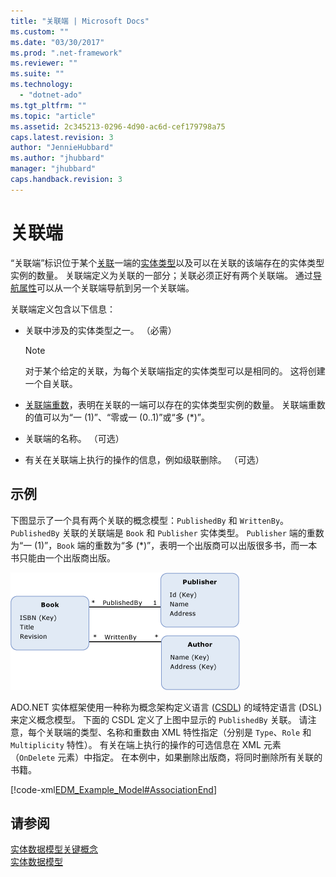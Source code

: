 ```yaml
---
title: "关联端 | Microsoft Docs"
ms.custom: ""
ms.date: "03/30/2017"
ms.prod: ".net-framework"
ms.reviewer: ""
ms.suite: ""
ms.technology: 
  - "dotnet-ado"
ms.tgt_pltfrm: ""
ms.topic: "article"
ms.assetid: 2c345213-0296-4d90-ac6d-cef179798a75
caps.latest.revision: 3
author: "JennieHubbard"
ms.author: "jhubbard"
manager: "jhubbard"
caps.handback.revision: 3
---
```

# 关联端
“关联端”标识位于某个[关联](../../../../docs/framework/data/adonet/association-type.md)一端的[实体类型](../../../../docs/framework/data/adonet/entity-type.md)以及可以在关联的该端存在的实体类型实例的数量。  关联端定义为关联的一部分；关联必须正好有两个关联端。  通过[导航属性](../../../../docs/framework/data/adonet/navigation-property.md)可以从一个关联端导航到另一个关联端。  
  
 关联端定义包含以下信息：  
  
-   关联中涉及的实体类型之一。  （必需）  
  
    > [!NOTE]
    >  对于某个给定的关联，为每个关联端指定的实体类型可以是相同的。  这将创建一个自关联。  
  
-   [关联端重数](../../../../docs/framework/data/adonet/association-end-multiplicity.md)，表明在关联的一端可以存在的实体类型实例的数量。  关联端重数的值可以为“一 \(1\)”、“零或一 \(0..1\)”或“多 \(\*\)”。  
  
-   关联端的名称。  （可选）  
  
-   有关在关联端上执行的操作的信息，例如级联删除。  （可选）  
  
## 示例  
 下图显示了一个具有两个关联的概念模型：`PublishedBy` 和 `WrittenBy`。  `PublishedBy` 关联的关联端是 `Book` 和 `Publisher` 实体类型。  `Publisher` 端的重数为“一 \(1\)”，`Book` 端的重数为“多 \(\*\)”，表明一个出版商可以出版很多书，而一本书只能由一个出版商出版。  
  
 ![示例模型](../../../../docs/framework/data/adonet/media/examplemodel.gif "ExampleModel")  
  
 ADO.NET 实体框架使用一种称为概念架构定义语言 \([CSDL](../../../../docs/framework/data/adonet/ef/language-reference/csdl-specification.md)\) 的域特定语言 \(DSL\) 来定义概念模型。  下面的 CSDL 定义了上图中显示的 `PublishedBy` 关联。  请注意，每个关联端的类型、名称和重数由 XML 特性指定（分别是 `Type`、`Role` 和 `Multiplicity` 特性）。  有关在端上执行的操作的可选信息在 XML 元素（`OnDelete` 元素）中指定。  在本例中，如果删除出版商，将同时删除所有关联的书籍。  
  
 [!code-xml[EDM_Example_Model#AssociationEnd](../../../../samples/snippets/xml/VS_Snippets_Data/edm_example_model/xml/books3.edmx#associationend)]  
  
## 请参阅  
 [实体数据模型关键概念](../../../../docs/framework/data/adonet/entity-data-model-key-concepts.md)   
 [实体数据模型](../../../../docs/framework/data/adonet/entity-data-model.md)